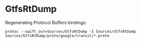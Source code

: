 # GtfsRtDump

Regenerating Protocol Buffers bindings:

`protoc --swift_out=Sources/GtfsRtDump -I Sources/GtfsRtDump Sources/GtfsRtDump/proto/google/transit/*.proto`
